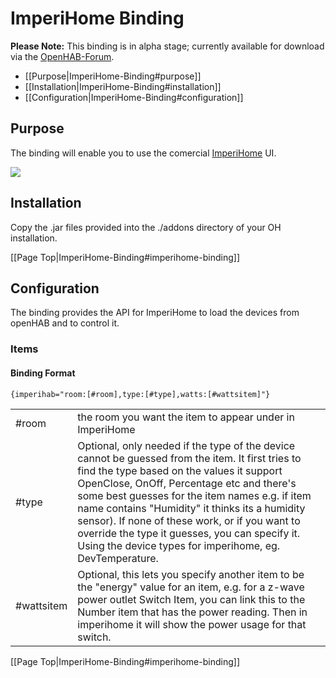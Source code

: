 # ImperiHome Binding

**Please Note:** 
This binding is in alpha stage; currently available for download via the [OpenHAB-Forum](https://groups.google.com/d/msg/openhab/TWrvCd1fens/mO83ymI772sJ).

 * [[Purpose|ImperiHome-Binding#purpose]]
 * [[Installation|ImperiHome-Binding#installation]]
 * [[Configuration|ImperiHome-Binding#configuration]]

## Purpose

The binding will enable you to use the comercial [ImperiHome](http://www.imperihome.com/) UI.

![](http://www.imperihome.com/wp-content/main-screens.png)

## Installation
Copy the .jar files provided into the ./addons directory of your OH installation.

[[Page Top|ImperiHome-Binding#imperihome-binding]]

## Configuration
The binding provides the API for ImperiHome to load the devices from openHAB and to control it.

### Items
#### Binding Format
```
{imperihab="room:[#room],type:[#type],watts:[#wattsitem]"}
```
<table>
  <tr><td>#room</td><td>the room you want the item to appear under in ImperiHome</td></tr>
  <tr><td>#type</td><td>Optional, only needed if the type of the device cannot be guessed from the item.  It first tries to find the type based on the values it support OpenClose, OnOff, Percentage etc and there's some best guesses for the item names e.g. if item name contains "Humidity" it thinks its a humidity sensor).  If none of these work, or if you want to override the type it guesses, you can specify it.  Using the device types for imperihome, eg. DevTemperature.</td></tr>
  <tr><td>#wattsitem</td><td>Optional, this lets you specify another item to be the "energy" value for an item, e.g. for a z-wave power outlet Switch Item, you can link this to the Number item that has the power reading.  Then in imperihome it will show the power usage for that switch.</td></tr>
</table>

[[Page Top|ImperiHome-Binding#imperihome-binding]]